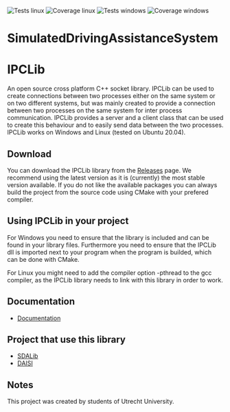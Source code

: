 ![Tests linux](https://github.com/red-panda-productions/ipc-lib/actions/workflows/testing-linux.yml/badge.svg)
![Coverage linux](https://github.com/red-panda-productions/ipc-lib/actions/workflows/code-coverage-linux.yml/badge.svg) 
![Tests windows](https://github.com/red-panda-productions/ipc-lib/actions/workflows/testing-windows.yml/badge.svg)
![Coverage windows](https://github.com/red-panda-productions/ipc-lib/actions/workflows/code-coverage-windows.yml/badge.svg) 
# SimulatedDrivingAssistanceSystem

# IPCLib

An open source cross platform C++ socket library. 
IPCLib can be used to create connections between two processes either on the same system or on two different systems, but was mainly created to provide a connection between two processes on the same system for inter process communication. IPCLib provides a server and a client class that can be used to create this behaviour and to easily send data between the two processes. IPCLib works on Windows and Linux (tested on Ubuntu 20.04).

## Download

You can download the IPCLib library from the [Releases](https://github.com/red-panda-productions/ipc-lib/releases) page. We recommend using the latest version as it is (currently) the most stable version available. If you do not like the available packages you can always build the project from the source code using CMake with your prefered compiler.

## Using IPCLib in your project

For Windows you need to ensure that the library is included and can be found in your library files. Furthermore you need to ensure that the IPCLib dll is imported next to your program when the program is builded, which can be done with CMake. 

For Linux you might need to add the compiler option -pthread to the gcc compiler, as the IPCLib library needs to link with this library in order to work.

## Documentation

- [Documentation](https://github.com/red-panda-productions/ipc-lib/DOCUMENTATION.md)

## Project that use this library

- [SDALib](https://github.com/red-panda-productions/SDALib)
- [DAISI](https://github.com/red-panda-productions/speed-dreams)

## Notes

This project was created by students of Utrecht University.

